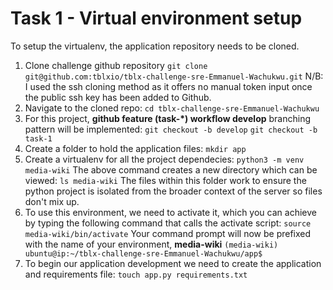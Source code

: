 # Task 1 - Virtual environment setup

To setup the virtualenv, the application repository needs to be cloned.
1. Clone challenge github repository
`git clone git@github.com:tblxio/tblx-challenge-sre-Emmanuel-Wachukwu.git`
N/B: I used the ssh cloning method as it offers no manual token input once the public ssh key has been added to Github.
2. Navigate to the cloned repo:
`cd tblx-challenge-sre-Emmanuel-Wachukwu`
3. For this project, **github feature (task-*) workflow develop** branching pattern will be implemented:
`git checkout -b develop`
`git checkout -b task-1`
4. Create a folder to hold the application files:
`mkdir app`
5. Create a virtualenv for all the project dependecies:
`python3 -m venv media-wiki`
The above command creates a new directory which can be viewed:
`ls media-wiki`
The files within this folder work to ensure the python project is isolated from the broader context of the server so files don't mix up.
6. To use this environment, we need to activate it, which you can achieve by typing the following command that calls the activate script:
`source media-wiki/bin/activate`
Your command prompt will now be prefixed with the name of your environment, **media-wiki**
`(media-wiki) ubuntu@ip:~/tblx-challenge-sre-Emmanuel-Wachukwu/app$`
7. To begin our application development we need to create the application and requirements file:
`touch app.py requirements.txt`
